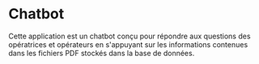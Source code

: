 # Chatbot
Cette application est un chatbot conçu pour répondre aux questions des opératrices et opérateurs en s'appuyant sur les informations contenues dans les fichiers PDF stockés dans la base de données. 
